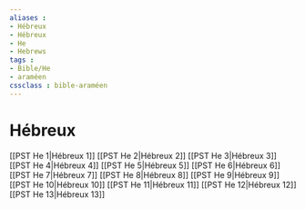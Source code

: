 ```yaml
---
aliases : 
- Hébreux
- Hébreux
- He
- Hebrews
tags : 
- Bible/He
- araméen
cssclass : bible-araméen
---
```


# Hébreux

[[PST He 1|Hébreux 1]]
[[PST He 2|Hébreux 2]]
[[PST He 3|Hébreux 3]]
[[PST He 4|Hébreux 4]]
[[PST He 5|Hébreux 5]]
[[PST He 6|Hébreux 6]]
[[PST He 7|Hébreux 7]]
[[PST He 8|Hébreux 8]]
[[PST He 9|Hébreux 9]]
[[PST He 10|Hébreux 10]]
[[PST He 11|Hébreux 11]]
[[PST He 12|Hébreux 12]]
[[PST He 13|Hébreux 13]]
